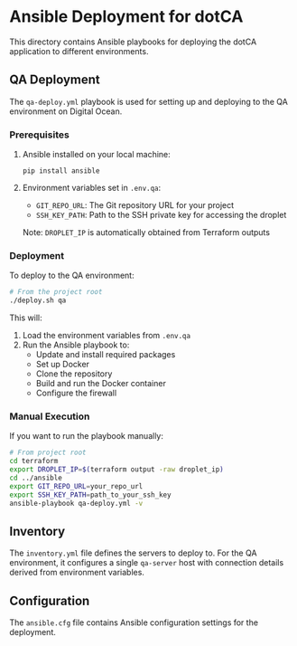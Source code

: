 # Ansible Deployment for dotCA

This directory contains Ansible playbooks for deploying the dotCA application to different environments.

## QA Deployment

The `qa-deploy.yml` playbook is used for setting up and deploying to the QA environment on Digital Ocean.

### Prerequisites

1. Ansible installed on your local machine:
   ```
   pip install ansible
   ```

2. Environment variables set in `.env.qa`:
   - `GIT_REPO_URL`: The Git repository URL for your project
   - `SSH_KEY_PATH`: Path to the SSH private key for accessing the droplet
   
   Note: `DROPLET_IP` is automatically obtained from Terraform outputs

### Deployment

To deploy to the QA environment:

```bash
# From the project root
./deploy.sh qa
```

This will:
1. Load the environment variables from `.env.qa`
2. Run the Ansible playbook to:
   - Update and install required packages
   - Set up Docker
   - Clone the repository
   - Build and run the Docker container
   - Configure the firewall

### Manual Execution

If you want to run the playbook manually:

```bash
# From project root
cd terraform
export DROPLET_IP=$(terraform output -raw droplet_ip)
cd ../ansible
export GIT_REPO_URL=your_repo_url
export SSH_KEY_PATH=path_to_your_ssh_key
ansible-playbook qa-deploy.yml -v
```

## Inventory

The `inventory.yml` file defines the servers to deploy to. For the QA environment, it configures a single `qa-server` host with connection details derived from environment variables.

## Configuration

The `ansible.cfg` file contains Ansible configuration settings for the deployment.